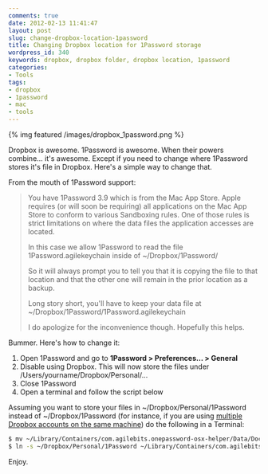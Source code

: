 ```yaml
---
comments: true
date: 2012-02-13 11:41:47
layout: post
slug: change-dropbox-location-1password
title: Changing Dropbox location for 1Password storage
wordpress_id: 340
keywords: dropbox, dropbox folder, dropbox location, 1password
categories:
- Tools
tags:
- dropbox
- 1password
- mac
- tools
---
```


{% img featured /images/dropbox_1password.png %}

Dropbox is awesome. 1Password is awesome. When their powers combine... it's awesome. Except if you need to change where 1Password stores it's file in Dropbox. Here's a simple way to change that.

<!-- more -->

From the mouth of 1Password support:

> You have 1Password 3.9 which is from the Mac App Store. Apple requires (or will soon be requiring) all applications on the Mac App Store to conform to various Sandboxing rules. One of those rules is strict limitations on where the data files the application accesses are located. 
> 
> In this case we allow 1Password to read the file 1Password.agilekeychain inside of ~/Dropbox/1Password/ 
> 
> So it will always prompt you to tell you that it is copying the file to that location and that the other one will remain in the prior location as a backup. 
> 
> Long story short, you'll have to keep your data file at ~/Dropbox/1Password/1Password.agilekeychain
> 
> I do apologize for the inconvenience though. Hopefully this helps.


Bummer. Here's how to change it:

1. Open 1Password and go to **1Password > Preferences... > General**
2. Disable using Dropbox. This will now store the files under /Users/yourname/Dropbox/Personal/...
3. Close 1Password
4. Open a terminal and follow the script below



Assuming you want to store your files in ~/Dropbox/Personal/1Password instead of ~/Dropbox/1Password (for instance, if you are using [multiple Dropbox accounts on the same machine](/multiple-dropbox-accounts-same-machine-sharing/)) do the following in a Terminal:

```sh
$ mv ~/Library/Containers/com.agilebits.onepassword-osx-helper/Data/Documents ~/Dropbox/Personal/1Password
$ ln -s ~/Dropbox/Personal/1Password ~/Library/Containers/com.agilebits.onepassword-osx-helper/Data/Documents
```

Enjoy.

